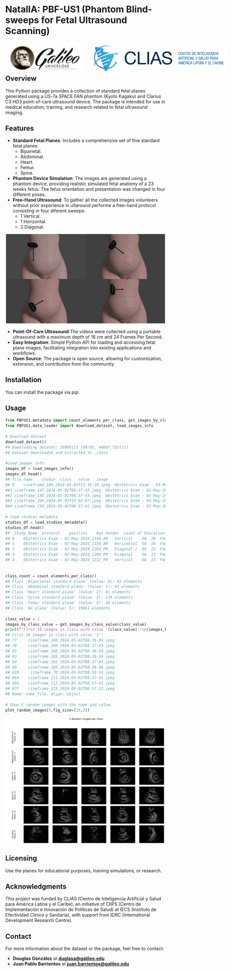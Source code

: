 # NatalIA: PBF-US1 (Phantom Blind-sweeps for Fetal Ultrasound Scanning)

<p style="margin-bottom: 120px;">
<img src="assets/logo-Galileo.png" height= "80px" alt="logo Galileo" style="position: absolute; background: white; padding: 10px; border-radius: 10px">
<img src="assets/logo-CLIAS_horizontal_v1-rgb.png" height="80px" alt="logo CLIAS" style="float: right; position: absolute; background: white; right: 35px; padding: 10px; border-radius: 10px">
</p>

## Overview

This Python package provides a collection of standard fetal planes generated using a US-7a SPACE FAN phantom (Kyoto Kagaku) and Clarius C3 HD3 point-of-care ultrasound device. The package is intended for use in medical education, training, and research related to fetal ultrasound imaging.

## Features

- **Standard Fetal Planes**: Includes a comprehensive set of five standard fetal planes:
  - Biparietal.
  - Abdominal.
  - Heart.
  - Femur.
  - Spine.
- **Phantom Device Simulation**: The images are generated using a phantom device, providing realistic simulated fetal anatomy of a 23 weeks fetus. The fetus orientation and presentation was changed in four different poses.
- **Free-Hand Ultrasound**: To gather all the collected images volunteers without prior experience in ultaround performe a free-hand protocol consisting in four diferent sweeps:
  - 1 Vertical.
  - 1 Horizontal.
  - 2 Diagonal.

<p align="center">
 <img src="assets/protocols.png" width="500" alt="images of the four protocols used">
<p>

- **Point-Of-Care Ultrasound**:The videos were collected using a portable ultrasound with a maximum depth of 16 cm and 24 Frames Per Second.
- **Easy Integration**: Simple Python API for loading and accessing fetal plane images, facilitating integration into existing applications and workflows.
- **Open Source**: The package is open source, allowing for customization, extension, and contribution from the community.

## Installation

You can install the package via pip:

## Usage

```python
from PBFUS1.metadata import count_elements_per_class, get_images_by_class_value, plot_random_images, load_studies_metadata
from PBFUS1.data_loader import download_dataset, load_images_info

# Download dataset
download_dataset()
## Downloading dataset: 260091it [00:05, 44607.73it/s]
## Dataset downloaded and extracted to ./data

#Load images info
images_df = load_images_info()
images_df.head()
## file_name	studie	class	value	image
## 0	cineframe_100_2024-05-03T12-19-10.jpeg	Obstetrics Exam - 03-May-2024_1216_PM	Biparietal standard plane	0	./data/Obstetrics Exam - 03-May-2024_1216_PM/c...
##1	cineframe_147_2024-05-02T08-37-43.jpeg	Obstetrics Exam - 02-May-2024_817_AM	Biparietal standard plane	0	./data/Obstetrics Exam - 02-May-2024_817_AM/ci...
##2	cineframe_146_2024-05-02T08-37-43.jpeg	Obstetrics Exam - 02-May-2024_817_AM	Biparietal standard plane	0	./data/Obstetrics Exam - 02-May-2024_817_AM/ci...
##3	cineframe_106_2024-05-03T15-03-07.jpeg	Obstetrics Exam - 03-May-2024_300_PM	Biparietal standard plane	0	./data/Obstetrics Exam - 03-May-2024_300_PM/ci...
##4	cineframe_150_2024-05-02T08-57-41.jpeg	Obstetrics Exam - 02-May-2024_854_AM	Biparietal standard plane	0	./data/Obstetrics Exam - 02-May-2024_854_AM/ci...

# load studies metadata
studies_df = load_studies_metadata()
studies_df.head()
## 	Study Name	protocol	position	Age	Gender	Level of Education	Ultrasound Experience	Years of Experience	Race/Ethnicity	Visual Impairment	specify	dominant hand
## 0	Obstetrics Exam - 02-May-2024_1144_AM	Vertical	OA	20	Female	High School	1	0	Hispanic	Yes	Astigmatism and Myopia	Right-handed
## 1	Obstetrics Exam - 02-May-2024_1159_AM	Horizontal	OA	20	Female	High School	1	0	Hispanic	Yes	Astigmatism and Myopia	Right-handed
## 2	Obstetrics Exam - 02-May-2024_1204_PM	Diagonal /	OA	22	Female	High School	1	0	Hispanic	No	NaN	Right-handed
## 3	Obstetrics Exam - 02-May-2024_1209_PM	Diagonal	OA	22	Female	High School	1	0	Hispanic	No	NaN	Right-handed
## 4	Obstetrics Exam - 02-May-2024_1212_PM	Vertical	OA	23	Female	High School	1	0	Hispanic	No	NaN	Right-handed


class_count = count_elements_per_class()
## Class 'Biparietal standard plane' (Value: 0): 42 elements
## Class 'Abdominal standard plane' (Value: 1): 63 elements
## Class 'Heart standard plane' (Value: 2): 61 elements
## Class 'Spine standard plane' (Value: 3): 134 elements
## Class 'Femur standard plane' (Value: 4): 46 elements
## Class 'No plane' (Value: 5): 19061 elements

class_value = 2
images_by_class_value = get_images_by_class_value(class_value)
print(f"First 10 images in class with value '{class_value}':\n{images_by_class_value.iloc[0:10]}")
## First 10 images in class with value '2':
## 77     cineframe_100_2024-05-02T08-36-34.jpeg
## 78     cineframe_100_2024-05-02T08-37-43.jpeg
## 81     cineframe_100_2024-05-02T08-38-50.jpeg
## 83     cineframe_102_2024-05-02T08-36-34.jpeg
## 84     cineframe_102_2024-05-02T08-37-43.jpeg
## 88     cineframe_105_2024-05-02T08-38-08.jpeg
## 818     cineframe_70_2024-05-02T08-58-54.jpeg
## 864    cineframe_111_2024-05-02T08-57-41.jpeg
## 865    cineframe_112_2024-05-02T08-57-41.jpeg
## 877    cineframe_123_2024-05-02T08-57-22.jpeg
## Name: name_file, dtype: object

# Show 5 random images with the name and value.
plot_random_images(5,fig_size=(15,2))
```

<p align="center">
 <img src="assets/5ImagesPerClass.png" width="500" alt="5 random images per class">
<p>

## Licensing

Use the planes for educational purposes, training simulations, or research.

## Acknowledgments

This project was funded by CLIAS (Centro de Inteligencia Artificial y Salud para América Latina y el Caribe), an initiative of CIIPS (Centro de Implementación e Innovación de Políticas de Salud) at IECS (Instituto de Efectividad Clínica y Sanitaria), with support from IDRC (International Development Research Centre).

## Contact

For more information about the dataset or the package, feel free to contact:

- **Douglas González** at [**duglasa@galileo.edu**](**mailto:duglasa@galileo.edu**)
- **Juan Pablo Barrientos** at [**juan.barrientos@galileo.edu**](**mailto:juan.barrientos@galileo.edu**)
